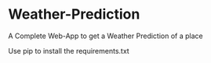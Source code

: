 # Weather-Prediction
A Complete Web-App to get a Weather Prediction of a place 

Use pip to install the requirements.txt
